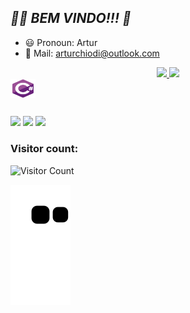 ## *🙋‍♂️ BEM VINDO!!! 👋*

 - 😃 Pronoun: Artur
 - 📧 Mail: arturchiodi@outlook.com


<div align="center">
  <a href="https://github.com/ArturChiodiSiqueira">
  <img height="180em" src="https://github-readme-stats.vercel.app/api?username=ArturChiodiSiqueira&show_icons=true&theme=radical&include_all_commits=true&count_private=true"/>
  <img height="180em" src="https://github-readme-stats.vercel.app/api/top-langs/?username=ArturChiodiSiqueira&layout=compact&langs_count=7&theme=radical"/>
</div>

<div style="display: inline_block">  
  <img align="center" alt="Artur-Csharp" height="30" width="40" src="https://raw.githubusercontent.com/devicons/devicon/master/icons/csharp/csharp-original.svg">
</div>
  
##
 
<div> 
  <a href="https://instagram.com/artur_chiodi" target="_blank"><img src="https://img.shields.io/badge/-Instagram-%23E4405F?style=for-the-badge&logo=instagram&logoColor=white" target="_blank"></a>
  <a href="https://www.linkedin.com/in/artur-chiodi-siqueira-3787b6226" target="_blank"><img src="https://img.shields.io/badge/-LinkedIn-%230077B5?style=for-the-badge&logo=linkedin&logoColor=white" target="_blank"></a> 
  <a href="http://api.whatsapp.com/send?phone=5516997349422" alt="WhatsApp"><img src="https://img.shields.io/badge/WhatsApp-25D366?style=for-the-badge&logo=whatsapp&logoColor=white" target="_blank"/></a>
  
 ### Visitor count:
![Visitor Count](https://profile-counter.glitch.me/ArturChiodiSiqueira/count.svg) 
</div>
</details>
</div>

  ![Snake animation](https://github.com/ArturChiodiSiqueira/ArturChiodiSiqueira/blob/output/github-contribution-grid-snake.svg)
 
</div>


 
